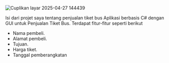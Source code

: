 ![Cuplikan layar 2025-04-27 144439](https://github.com/user-attachments/assets/74e889e0-7f5c-4b6c-b4e4-40ffc6e516fb)

Isi dari projet saya tentang penjualan tiket bus
Aplikasi berbasis C# dengan GUI untuk Penjualan Tiket Bus.
Terdapat fitur-fitur seperti berikut
- Nama pembeli.
- Alamat pembeli.
- Tujuan.
- Harga tiket.
- Tanggal pemberangkatan
